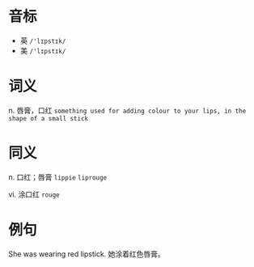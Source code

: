 # 音标

- 英 `/'lɪpstɪk/`
- 美 `/'lɪpstɪk/`

# 词义

n. 唇膏，口红
`something used for adding colour to your lips, in the shape of a small stick`

# 同义

n. 口红；唇膏
`lippie` `liprouge`

vi. 涂口红
`rouge`

# 例句

She was wearing red lipstick.
她涂着红色唇膏。


